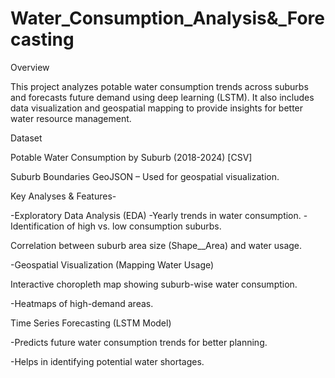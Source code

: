 # Water\_Consumption_Analysis&\_Forecasting

Overview

This project analyzes potable water consumption trends across suburbs and forecasts future demand using deep learning (LSTM). It also includes data visualization and geospatial mapping to provide insights for better water resource management.

Dataset

Potable Water Consumption by Suburb (2018-2024) [CSV]

Suburb Boundaries GeoJSON – Used for geospatial visualization.

Key Analyses & Features-

-Exploratory Data Analysis (EDA)
-Yearly trends in water consumption.
-Identification of high vs. low consumption suburbs.

Correlation between suburb area size (Shape\_\_Area) and water usage.

-Geospatial Visualization (Mapping Water Usage)

Interactive choropleth map showing suburb-wise water consumption.

-Heatmaps of high-demand areas.

Time Series Forecasting (LSTM Model)

-Predicts future water consumption trends for better planning.

-Helps in identifying potential water shortages.
